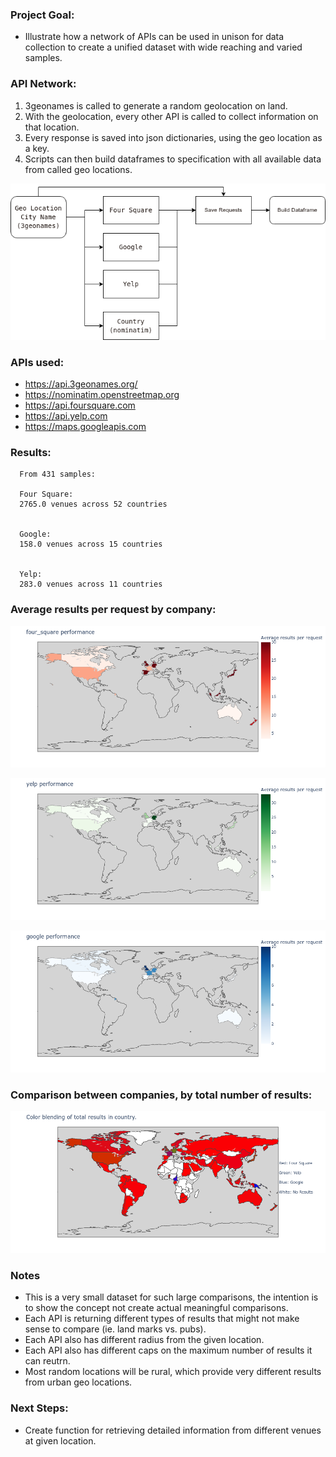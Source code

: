 ### Project Goal:

  * Illustrate how a network of APIs can be used in unison for data collection to create a unified dataset with wide reaching and varied samples.

### API Network:

  1. 3geonames is called to generate a random geolocation on land.
  2. With the geolocation, every other API is called to collect information on that location.
  3. Every response is saved into json dictionaries, using the geo location as a key.
  4. Scripts can then build dataframes to specification with all available data from called geo locations. 

![Alt text](/images/flowchart.png?raw=true "API Network flowchart")

### APIs used:
  * https://api.3geonames.org/
  * https://nominatim.openstreetmap.org
  * https://api.foursquare.com
  * https://api.yelp.com
  * https://maps.googleapis.com

### Results:
      From 431 samples:
 
      Four Square:
      2765.0 venues across 52 countries
      
 
      Google:
      158.0 venues across 15 countries
      
 
      Yelp:
      283.0 venues across 11 countries
 
 ### Average results per request by company:
      
![Alt text](/images/four_square.png?raw=true "API Network flowchart")
  
![Alt text](/images/yelp.png?raw=true "API Network flowchart")
    
![Alt text](/images/google.png?raw=true "API Network flowchart")

 ### Comparison between companies, by total number of results: 
![Alt text](/images/comparison.png?raw=true "API Network flowchart")


 ### Notes
 - This is a very small dataset for such large comparisons, the intention is to show the concept not create actual meaningful comparisons.
 - Each API is returning different types of results that might not make sense to compare (ie. land marks vs. pubs).
 - Each API also has different radius from the given location.
 - Each API also has different caps on the maximum number of results it can reutrn.
 - Most random locations will be rural, which provide very different results from urban geo locations.

 ### Next Steps:
 - Create function for retrieving detailed information from different venues at given location.
